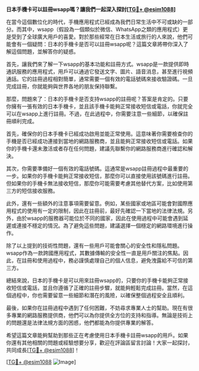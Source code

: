 **日本手機卡可以註冊wsapp嗎？讓我們一起深入探討[[TG💪+ @esim1088](https://t.me/s/esim1088)]**

在當今這個數位化的時代，手機應用程式已經成為我們日常生活中不可或缺的一部分。而其中，wsapp（假設為一個類似於微信、WhatsApp之類的應用程式）更是受到了全球廣大用戶的喜愛。對於那些經常在日本生活或旅行的人來說，他們可能會有一個疑問：日本的手機卡是否可以註冊wsapp呢？這篇文章將帶你深入了解這個問題，並解答你的疑惑。

首先，讓我們來了解一下wsapp的基本功能和註冊方式。wsapp是一款提供即時通訊服務的應用程式，用戶可以通過它發送文字、圖片、語音消息，甚至進行視頻通話。它的註冊過程相對簡單，通常需要一個有效的電話號碼來接收驗證碼。一旦完成註冊，你就能夠與世界各地的朋友保持聯繫。

那麼，問題來了：日本的手機卡是否支持wsapp的註冊呢？答案是肯定的。只要你擁有一張有效的日本手機卡，並且該手機卡能夠正常接收短信或電話，你就完全可以在wsapp上進行註冊。不過，在此過程中，你需要注意一些細節，以確保註冊順利完成。

首先，確保你的日本手機卡已經成功啟用並能正常使用。這意味著你需要檢查你的手機是否已經成功連接到當地的網路服務商，並且能夠正常接收短信或電話。如果你的手機卡還未激活或者存在任何問題，建議先聯繫你的網路服務商進行確認和解決。

其次，你需要準備好一個有效的電話號碼。這通常是wsapp註冊過程中最重要的一步。如果你的手機卡能夠正常接收短信，那麼你可以直接使用該號碼進行註冊。但如果你的手機卡無法接收短信，那麼你可能需要考慮其他替代方案，比如使用第三方的短信接收服務。

此外，還有一些額外的注意事項需要留意。例如，某些國家或地區可能會對國際應用程式的使用有一定的限制，因此在註冊前，最好先確認一下當地的法律法規。另外，由於wsapp的服務器可能位於不同的國家，因此在使用過程中可能會遇到延遲或連接不穩定的情況。為了避免這些問題，建議選擇一個穩定的網路環境進行操作。

除了以上提到的技術性問題，還有一些用戶可能會關心的安全性和隱私問題。wsapp作為一款跨國應用程式，其數據傳輸的安全性一直是用戶關注的焦點。因此，在註冊和使用過程中，務必謹慎處理自己的個人信息，避免洩露給不可信的第三方。

總結來說，日本的手機卡是可以用來註冊wsapp的，只要你的手機卡能夠正常接收短信或電話，並且你遵循了正確的註冊步驟，就能夠輕鬆完成註冊。當然，在這個過程中，你也需要留意一些細節和潛在的風險，以確保整個過程安全且順利。

最後，如果你在註冊過程中遇到了任何困難，不妨尋求專業人士的幫助。現在有很多專業的網路服務提供商，他們可以為你提供全方位的支持和指導。無論是技術上的問題還是法律法規方面的困惑，他們都能為你提供專業的解答。

希望這篇文章能夠幫助到那些正在考慮使用日本手機卡註冊wsapp的用戶。如果你還有其他相關的問題或經驗想要分享，歡迎在評論區留言討論！大家一起探討，共同成長[[TG💪+ @esim1088](https://t.me/s/esim1088)]！

[[TG💪+ @esim1088](https://t.me/s/esim1088) ![Image](https://i.postimg.cc/4NQfJmqS/Snipaste-2025-05-13-00-14-12.png)]